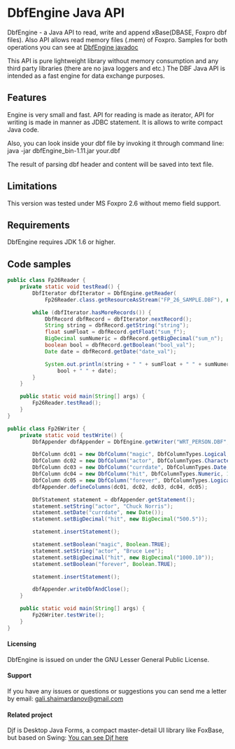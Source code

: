 # DbfEngine Java API

DbfEngine - a Java API to read, write and append xBase(DBASE, Foxpro dbf files). Also API allows read memory files (.mem) of Foxpro.
Samples for both operations you can see at [DbfEngine javadoc](https://smart-flex.ru/htm/de_api/index.html)

This API is pure lightweight library without memory consumption and any third party libraries (there are no java loggers and etc.)
The DBF Java API is intended as a fast engine for data exchange purposes.

## Features

Engine is very small and fast.
API for reading is made as iterator, API for writing is made in manner as JDBC statement. It is allows to write compact Java code.

Also, you can look inside your dbf file by invoking it through command line:
java -jar dbfEngine_bin-1.11.jar your.dbf

The result of parsing dbf header and content will be saved into text file.

## Limitations

This version was tested under MS Foxpro 2.6 without memo field support.

## Requirements

DbfEngine requires JDK 1.6 or higher.

## Code samples
```java
public class Fp26Reader {
    private static void testRead() {
        DbfIterator dbfIterator = DbfEngine.getReader(
            Fp26Reader.class.getResourceAsStream("FP_26_SAMPLE.DBF"), null);

        while (dbfIterator.hasMoreRecords()) {
            DbfRecord dbfRecord = dbfIterator.nextRecord();
            String string = dbfRecord.getString("string");
            float sumFloat = dbfRecord.getFloat("sum_f");
            BigDecimal sumNumeric = dbfRecord.getBigDecimal("sum_n");
            boolean bool = dbfRecord.getBoolean("bool_val");
            Date date = dbfRecord.getDate("date_val");

            System.out.println(string + " " + sumFloat + " " + sumNumeric + " " +
                bool + " " + date);
        }
    }

    public static void main(String[] args) {
        Fp26Reader.testRead();
    }
}

public class Fp26Writer {
    private static void testWrite() {
        DbfAppender dbfAppender = DbfEngine.getWriter("WRT_PERSON.DBF", DbfCodePages.Cp866);

        DbfColumn dc01 = new DbfColumn("magic", DbfColumnTypes.Logical, 0, 0);
        DbfColumn dc02 = new DbfColumn("actor", DbfColumnTypes.Character, 60, 0);
        DbfColumn dc03 = new DbfColumn("currdate", DbfColumnTypes.Date, 0, 0);
        DbfColumn dc04 = new DbfColumn("hit", DbfColumnTypes.Numeric, 10, 2);
        DbfColumn dc05 = new DbfColumn("forever", DbfColumnTypes.Logical, 0, 0);
        dbfAppender.defineColumns(dc01, dc02, dc03, dc04, dc05);

        DbfStatement statement = dbfAppender.getStatement();
        statement.setString("actor", "Chuck Norris");
        statement.setDate("currdate", new Date());
        statement.setBigDecimal("hit", new BigDecimal("500.5"));

        statement.insertStatement();

        statement.setBoolean("magic", Boolean.TRUE);
        statement.setString("actor", "Bruce Lee");
        statement.setBigDecimal("hit", new BigDecimal("1000.10"));
        statement.setBoolean("forever", Boolean.TRUE);

        statement.insertStatement();

        dbfAppender.writeDbfAndClose();
    }

    public static void main(String[] args) {
        Fp26Writer.testWrite();
    }
}
```

#### Licensing

DbfEngine is issued on under the GNU Lesser General Public License.

#### Support

If you have any issues or questions or suggestions you can send me a letter by email: <gali.shaimardanov@gmail.com>

#### Related project

Djf is Desktop Java Forms, a compact master-detail UI library like FoxBase, but based on Swing: [You can see Djf here](https://github.com/smart-flex/Djf)

